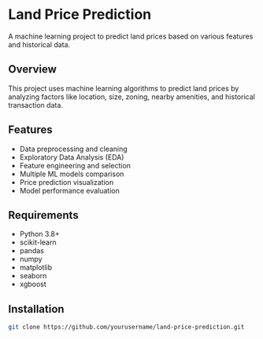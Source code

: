 # Land Price Prediction

A machine learning project to predict land prices based on various features and historical data.

## Overview

This project uses machine learning algorithms to predict land prices by analyzing factors like location, size, zoning, nearby amenities, and historical transaction data.

## Features

- Data preprocessing and cleaning
- Exploratory Data Analysis (EDA)
- Feature engineering and selection
- Multiple ML models comparison
- Price prediction visualization
- Model performance evaluation

## Requirements

- Python 3.8+
- scikit-learn
- pandas
- numpy
- matplotlib
- seaborn
- xgboost

## Installation

```bash
git clone https://github.com/yourusername/land-price-prediction.git
